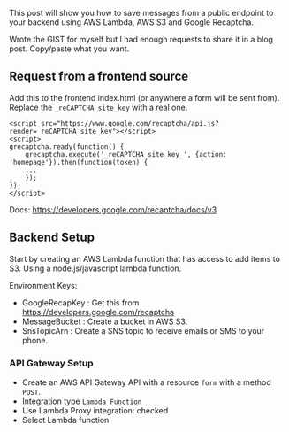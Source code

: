This post will show you how to save messages from a public endpoint to your backend using AWS Lambda, AWS S3 and Google Recaptcha.

Wrote the GIST for myself but I had enough requests to share it in a blog post. Copy/paste what you want.

## Request from a frontend source

Add this to the frontend index.html (or anywhere a form will be sent from). Replace the `_reCAPTCHA_site_key` with a real one.

    <script src="https://www.google.com/recaptcha/api.js?render=_reCAPTCHA_site_key"></script>
    <script>
    grecaptcha.ready(function() {
        grecaptcha.execute('_reCAPTCHA_site_key_', {action: 'homepage'}).then(function(token) {
        ...
        });
    });
    </script>

Docs: <https://developers.google.com/recaptcha/docs/v3>

## Backend Setup

Start by creating an AWS Lambda function that has access to add items to S3. Using a node.js/javascript lambda function.

Environment Keys:

- GoogleRecapKey : Get this from <https://developers.google.com/recaptcha>
- MessageBucket : Create a bucket in AWS S3.
- SnsTopicArn : Create a SNS topic to receive emails or SMS to your phone.

<script src="https://gist.github.com/skittleson/908481d3b22425ae75657890246006db.js"></script>

### API Gateway Setup

- Create an AWS API Gateway API with a resource `form` with a method `POST`.
- Integration type `Lambda Function`
- Use Lambda Proxy integration: checked
- Select Lambda function
